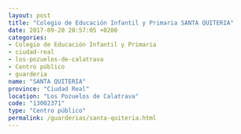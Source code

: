 ```yaml
---
layout: post
title: "Colegio de Educación Infantil y Primaria SANTA QUITERIA"
date: 2017-09-20 20:57:05 +0200
categories:
- Colegio de Educación Infantil y Primaria
- ciudad-real
- los-pozuelos-de-calatrava
- Centro público
- guarderia
name: "SANTA QUITERIA"
province: "Ciudad Real"
location: "Los Pozuelos de Calatrava"
code: "13002371"
type: "Centro público"
permalink: /guarderias/santa-quiteria.html
---
```

